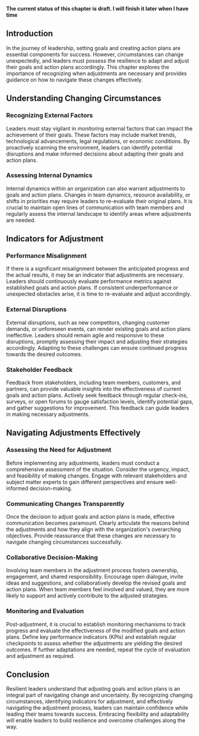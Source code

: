 **The current status of this chapter is draft. I will finish it later when I have time**

Introduction
------------

In the journey of leadership, setting goals and creating action plans are essential components for success. However, circumstances can change unexpectedly, and leaders must possess the resilience to adapt and adjust their goals and action plans accordingly. This chapter explores the importance of recognizing when adjustments are necessary and provides guidance on how to navigate these changes effectively.

Understanding Changing Circumstances
------------------------------------

### Recognizing External Factors

Leaders must stay vigilant in monitoring external factors that can impact the achievement of their goals. These factors may include market trends, technological advancements, legal regulations, or economic conditions. By proactively scanning the environment, leaders can identify potential disruptions and make informed decisions about adapting their goals and action plans.

### Assessing Internal Dynamics

Internal dynamics within an organization can also warrant adjustments to goals and action plans. Changes in team dynamics, resource availability, or shifts in priorities may require leaders to re-evaluate their original plans. It is crucial to maintain open lines of communication with team members and regularly assess the internal landscape to identify areas where adjustments are needed.

Indicators for Adjustment
-------------------------

### Performance Misalignment

If there is a significant misalignment between the anticipated progress and the actual results, it may be an indicator that adjustments are necessary. Leaders should continuously evaluate performance metrics against established goals and action plans. If consistent underperformance or unexpected obstacles arise, it is time to re-evaluate and adjust accordingly.

### External Disruptions

External disruptions, such as new competitors, changing customer demands, or unforeseen events, can render existing goals and action plans ineffective. Leaders should remain agile and responsive to these disruptions, promptly assessing their impact and adjusting their strategies accordingly. Adapting to these challenges can ensure continued progress towards the desired outcomes.

### Stakeholder Feedback

Feedback from stakeholders, including team members, customers, and partners, can provide valuable insights into the effectiveness of current goals and action plans. Actively seek feedback through regular check-ins, surveys, or open forums to gauge satisfaction levels, identify potential gaps, and gather suggestions for improvement. This feedback can guide leaders in making necessary adjustments.

Navigating Adjustments Effectively
----------------------------------

### Assessing the Need for Adjustment

Before implementing any adjustments, leaders must conduct a comprehensive assessment of the situation. Consider the urgency, impact, and feasibility of making changes. Engage with relevant stakeholders and subject matter experts to gain different perspectives and ensure well-informed decision-making.

### Communicating Changes Transparently

Once the decision to adjust goals and action plans is made, effective communication becomes paramount. Clearly articulate the reasons behind the adjustments and how they align with the organization's overarching objectives. Provide reassurance that these changes are necessary to navigate changing circumstances successfully.

### Collaborative Decision-Making

Involving team members in the adjustment process fosters ownership, engagement, and shared responsibility. Encourage open dialogue, invite ideas and suggestions, and collaboratively develop the revised goals and action plans. When team members feel involved and valued, they are more likely to support and actively contribute to the adjusted strategies.

### Monitoring and Evaluation

Post-adjustment, it is crucial to establish monitoring mechanisms to track progress and evaluate the effectiveness of the modified goals and action plans. Define key performance indicators (KPIs) and establish regular checkpoints to assess whether the adjustments are yielding the desired outcomes. If further adaptations are needed, repeat the cycle of evaluation and adjustment as required.

Conclusion
----------

Resilient leaders understand that adjusting goals and action plans is an integral part of navigating change and uncertainty. By recognizing changing circumstances, identifying indicators for adjustment, and effectively navigating the adjustment process, leaders can maintain confidence while leading their teams towards success. Embracing flexibility and adaptability will enable leaders to build resilience and overcome challenges along the way.
